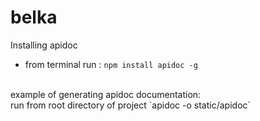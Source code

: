 # belka
Installing apidoc
- from terminal run : `npm install apidoc -g`
<br>
example of generating apidoc documentation: 
<br>run from root directory of project `apidoc -o static/apidoc` 
